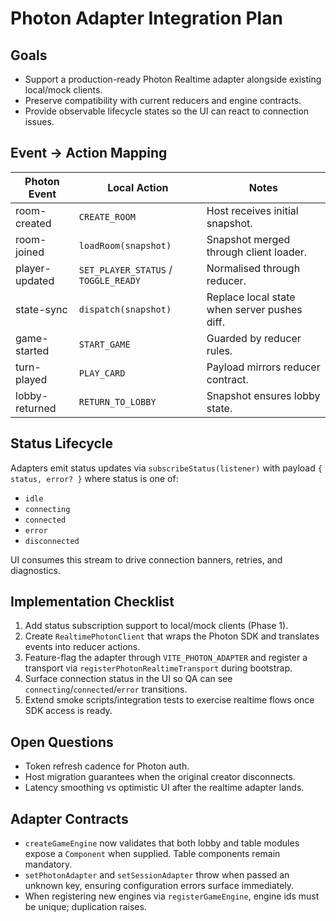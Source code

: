 # Photon Adapter Integration Plan

## Goals
- Support a production-ready Photon Realtime adapter alongside existing local/mock clients.
- Preserve compatibility with current reducers and engine contracts.
- Provide observable lifecycle states so the UI can react to connection issues.

## Event → Action Mapping
| Photon Event | Local Action | Notes |
| --- | --- | --- |
| room-created | `CREATE_ROOM` | Host receives initial snapshot. |
| room-joined | `loadRoom(snapshot)` | Snapshot merged through client loader. |
| player-updated | `SET_PLAYER_STATUS` / `TOGGLE_READY` | Normalised through reducer. |
| state-sync | `dispatch(snapshot)` | Replace local state when server pushes diff. |
| game-started | `START_GAME` | Guarded by reducer rules. |
| turn-played | `PLAY_CARD` | Payload mirrors reducer contract. |
| lobby-returned | `RETURN_TO_LOBBY` | Snapshot ensures lobby state. |

## Status Lifecycle
Adapters emit status updates via `subscribeStatus(listener)` with payload `{ status, error? }` where status is one of:
- `idle`
- `connecting`
- `connected`
- `error`
- `disconnected`

UI consumes this stream to drive connection banners, retries, and diagnostics.

## Implementation Checklist
1. Add status subscription support to local/mock clients (Phase 1).
2. Create `RealtimePhotonClient` that wraps the Photon SDK and translates events into reducer actions.
3. Feature-flag the adapter through `VITE_PHOTON_ADAPTER` and register a transport via `registerPhotonRealtimeTransport` during bootstrap.
4. Surface connection status in the UI so QA can see `connecting`/`connected`/`error` transitions.
5. Extend smoke scripts/integration tests to exercise realtime flows once SDK access is ready.

## Open Questions
- Token refresh cadence for Photon auth.
- Host migration guarantees when the original creator disconnects.
- Latency smoothing vs optimistic UI after the realtime adapter lands.
## Adapter Contracts

- `createGameEngine` now validates that both lobby and table modules expose a `Component` when supplied. Table components remain mandatory.
- `setPhotonAdapter` and `setSessionAdapter` throw when passed an unknown key, ensuring configuration errors surface immediately.
- When registering new engines via `registerGameEngine`, engine ids must be unique; duplication raises.
